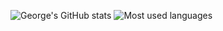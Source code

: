 ![George's GitHub stats](https://github-readme-stats.vercel.app/api?username=george-chou&show_icons=true&theme=radical)
![Most used languages](https://github-readme-stats.vercel.app/api/top-langs/?username=george-chou&langs_count=10&theme=radical)
